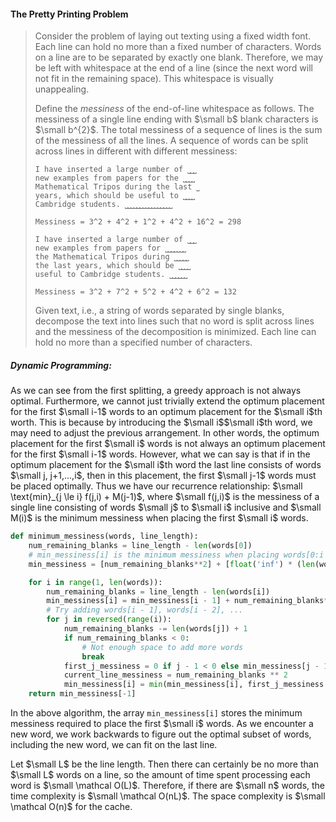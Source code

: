 #### The Pretty Printing Problem

> Consider the problem of laying out texting using a fixed width font. Each line can hold no more than a fixed number of characters. Words on a line are to be separated by exactly one blank. Therefore, we may be left with whitespace at the end of a line \(since the next word will not fit in the remaining space\). This whitespace is visually unappealing.
>
> Define the _messiness_ of the end-of-line whitespace as follows. The messiness of a single line ending with $\small b$ blank characters is $\small b^{2}$. The total messiness of a sequence of lines is the sum of the messiness of all the lines. A sequence of words can be split across lines in different with different messiness:
>
> ```
> I have inserted a large number of ⎵⎵⎵
> new examples from papers for the ⎵⎵⎵⎵
> Mathematical Tripos during the last ⎵
> years, which should be useful to ⎵⎵⎵⎵
> Cambridge students. ⎵⎵⎵⎵⎵⎵⎵⎵⎵⎵⎵⎵⎵⎵⎵⎵
>
> Messiness = 3^2 + 4^2 + 1^2 + 4^2 + 16^2 = 298 
>
> I have inserted a large number of ⎵⎵⎵
> new examples from papers for ⎵⎵⎵⎵⎵⎵⎵
> the Mathematical Tripos during ⎵⎵⎵⎵⎵
> the last years, which should be ⎵⎵⎵⎵
> useful to Cambridge students. ⎵⎵⎵⎵⎵⎵
>
> Messiness = 3^2 + 7^2 + 5^2 + 4^2 + 6^2 = 132
> ```
>
> Given text, i.e., a string of words separated by single blanks, decompose the text into lines such that no word is split across lines and the messiness of the decomposition is minimized. Each line can hold no more than a specified number of characters.

##### Dynamic Programming:

As we can see from the first splitting, a greedy approach is not always optimal. Furthermore, we cannot just trivially extend the optimum placement for the first $\small i-1$ words to an optimum placement for the $\small i$th worth. This is because by introducing the $\small i$$\small i$th word, we may need to adjust the previous arrangement. In other words, the optimum placement for the first $\small i$ words is not always an optimum placement for the first $\small i-1$ words. However, what we can say is that if in the optimum placement for the $\small i$th word the last line consists of words $\small j, j+1,...,i$, then in this placement, the first $\small j-1$ words must be placed optimally. Thus we have our recurrence relationship: $\small \text{min}_{j \le i} f(j,i) + M(j-1)$, where $\small f(j,i)$ is the messiness of a single line consisting of words $\small j$ to $\small i$ inclusive and $\small M(i)$ is the minimum messiness when placing the first $\small i$ words.

```py
def minimum_messiness(words, line_length):
    num_remaining_blanks = line_length - len(words[0])
    # min_messiness[i] is the minimum messiness when placing words[0:i + 1]
    min_messiness = [num_remaining_blanks**2] + [float('inf') * (len(words) - 1)]

    for i in range(1, len(words)):
        num_remaining_blanks = line_length - len(words[i])
        min_messiness[i] = min_messiness[i - 1] + num_remaining_blanks**2
        # Try adding words[i - 1], words[i - 2], ...
        for j in reversed(range(i)):
            num_remaining_blanks -= len(words[j]) + 1
            if num_remaining_blanks < 0:
                # Not enough space to add more words
                break
            first_j_messiness = 0 if j - 1 < 0 else min_messiness[j - 1]
            current_line_messiness = num_remaining_blanks ** 2
            min_messiness[i] = min(min_messiness[i], first_j_messiness + current_line_messiness)
    return min_messiness[-1]
```

In the above algorithm, the array `min_messiness[i]` stores the minimum messiness required to place the first $\small i$ words. As we encounter a new word, we work backwards to figure out the optimal subset of words, including the new word, we can fit on the last line.

Let $\small L$ be the line length. Then there can certainly be no more than $\small L$ words on a line, so the amount of time spent processing each word is $\small \mathcal O(L)$. Therefore, if there are $\small n$ words, the time complexity is $\small \mathcal O(nL)$. The space complexity is $\small \mathcal O(n)$ for the cache. 

